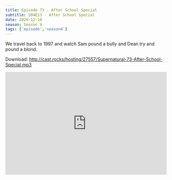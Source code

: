 ```yaml
---
title: Episode 73 - After School Special
subtitle: S04E13 - After School Special
date: 2020-12-10
season: Season 4
tags: ['episode','season4']
---
```


We travel back to 1997 and watch Sam pound a bully and Dean try and pound a blond.

Download: http://cast.rocks/hosting/27557/Supernatural-73-After-School-Special.mp3

<iframe src="https://cast.rocks/player/27557/Episode-73-After-School-Special.mp3?episodeTitle=Episode%2073%20-%20After%20School%20Special&podcastTitle=Couple%20of%20Idjits&episodeDate=December%2011th%2C%202020&imageURL=https%3A%2F%2Fcast.rocks%2Fhosting%2F27557%2Ffeeds%2FCAURZ.jpg" style="border: none; min-height: 265px; max-height: 320px; max-width: 558px; min-width: 270px; width: 100%; height: 100%;" scrollbars="no"></iframe>
